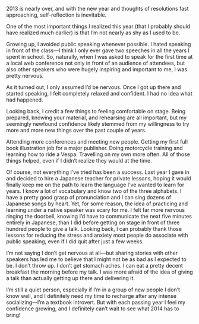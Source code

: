 

2013 is nearly over, and with the new year and thoughts of resolutions fast approaching, self-reflection is
inevitable.

One of the most important things I realized this year (that I probably should have realized much earlier) is
that I’m not nearly as shy as I used to be. 

Growing up, I avoided public speaking whenever possible. I hated speaking in front of the class—I think I
only ever gave two speeches in all the years I spent in school. So, naturally, when I was asked to speak for
the first time at a local web conference not only in front of an audience of attendees, but also other
speakers who were hugely inspiring and important to me, I was pretty nervous.

As it turned out, I only assumed I’d be nervous. Once I got up there and started speaking, I felt completely
relaxed and confident. I had no idea what had happened.

Looking back, I credit a few things to feeling comfortable on stage. Being prepared, knowing your material,
and rehearsing are all important, but my seemingly newfound confidence likely stemmed from my willingness to
try more and more new things over the past couple of years.

Attending more conferences and meeting new people. Getting my first full book illustration job for a major
publisher. Doing motorcycle training and learning how to ride a Vespa. Travelling on my own more often. All of
those things helped, even if I didn’t realize they would at the time.

Of course, not everything I’ve tried has been a success. Last year I gave in and decided to hire a Japanese
teacher for private lessons, hoping it would finally keep me on the path to learn the language I’ve wanted
to learn for years. I know a lot of vocabulary and know two of the three alphabets. I have a pretty good grasp
of pronunciation and I can sing dozens of Japanese songs by heart. Yet, for some reason, the idea of
practicing and learning under a native speaker was scary for me. I felt far more nervous ringing the doorbell,
knowing I’d have to communicate the next five minutes entirely in Japanese, than I did before getting on
stage in front of three hundred people to give a talk. Looking back, I can probably thank those lessons for
reducing the stress and anxiety most people do associate with public speaking, even if I did quit after just a
few weeks.

I’m not saying I don’t get nervous at all—but sharing stories with other speakers has led me to believe
that I might not be as bad as I expected to be. I don’t throw up. I don’t get stomach aches. I can eat a
pretty decent breakfast the morning before my talk. I was more afraid of the idea of giving a talk than
actually getting up there and delivering it. 

I’m still a quiet person, especially if I’m in a group of new people I don’t know well, and I definitely
need my time to recharge after any intense socializing—I’m a textbook introvert. But with each passing
year I feel my confidence growing, and I definitely can’t wait to see what 2014 has to bring!